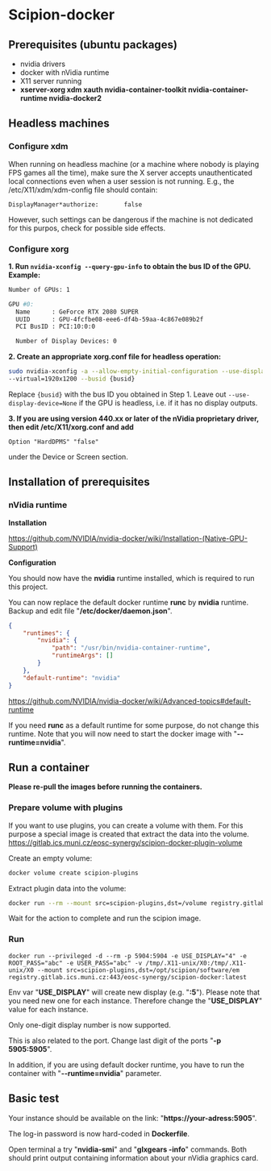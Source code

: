 # Scipion-docker

## Prerequisites (ubuntu packages)

* nvidia drivers
* docker with nVidia runtime
* X11 server running
* **xserver-xorg xdm xauth nvidia-container-toolkit nvidia-container-runtime nvidia-docker2**

## Headless machines

### Configure xdm

When running on headless machine (or a machine where nobody is playing FPS games all the time), 
make sure the X server accepts unauthenticated local connections even when a user session is not running. 
E.g., the /etc/X11/xdm/xdm-config file should contain:

    DisplayManager*authorize:       false

However, such settings can be dangerous if the machine is not dedicated for this purpos, check for possible side effects.

### Configure xorg
<!-- https://virtualgl.org/Documentation/HeadlessNV -->

**1. Run `nvidia-xconfig --query-gpu-info` to obtain the bus ID of the GPU. Example:**

```bash
Number of GPUs: 1

GPU #0:
  Name      : GeForce RTX 2080 SUPER
  UUID      : GPU-4fcfbe08-eee6-df4b-59aa-4c867e089b2f
  PCI BusID : PCI:10:0:0

  Number of Display Devices: 0
```

**2. Create an appropriate xorg.conf file for headless operation:**

```bash
sudo nvidia-xconfig -a --allow-empty-initial-configuration --use-display-device=None \
--virtual=1920x1200 --busid {busid}
```
Replace `{busid}` with the bus ID you obtained in Step 1. Leave out `--use-display-device=None` if the GPU is headless, i.e. if it has no display outputs.

**3. If you are using version 440.xx or later of the nVidia proprietary driver, then edit /etc/X11/xorg.conf and add**

```
Option "HardDPMS" "false"
```
under the Device or Screen section.

## Installation of prerequisites

### nVidia runtime

**Installation**

https://github.com/NVIDIA/nvidia-docker/wiki/Installation-(Native-GPU-Support)

**Configuration**

You should now have the **nvidia** runtime installed, which is required to run this project.

You can now replace the default docker runtime **runc** by **nvidia** runtime.  
Backup and edit file "**/etc/docker/daemon.json**".
```json
{
    "runtimes": {
        "nvidia": {
            "path": "/usr/bin/nvidia-container-runtime",
            "runtimeArgs": []
        }
    },
    "default-runtime": "nvidia"
}
```


https://github.com/NVIDIA/nvidia-docker/wiki/Advanced-topics#default-runtime

If you need **runc** as a default runtime for some purpose, do not change this runtime.
Note that you will now need to start the docker image with "**--runtime=nvidia**".

## Run a container

**Please re-pull the images before running the containers.**

### Prepare volume with plugins

If you want to use plugins, you can create a volume with them.
For this purpose a special image is created that extract the data into the volume. https://gitlab.ics.muni.cz/eosc-synergy/scipion-docker-plugin-volume

Create an empty volume:
```bash
docker volume create scipion-plugins
```

Extract plugin data into the volume:
```bash
docker run --rm --mount src=scipion-plugins,dst=/volume registry.gitlab.ics.muni.cz:443/eosc-synergy/scipion-docker-plugin-volume:latest
```

Wait for the action to complete and run the scipion image.

### Run

```
docker run --privileged -d --rm -p 5904:5904 -e USE_DISPLAY="4" -e ROOT_PASS="abc" -e USER_PASS="abc" -v /tmp/.X11-unix/X0:/tmp/.X11-unix/X0 --mount src=scipion-plugins,dst=/opt/scipion/software/em registry.gitlab.ics.muni.cz:443/eosc-synergy/scipion-docker:latest
```

Env var "**USE_DISPLAY**" will create new display (e.g. "**:5**").
Please note that you need new one for each instance. Therefore change the "**USE_DISPLAY**" value for each instance.

Only one-digit display number is now supported.

This is also related to the port. Change last digit of the ports "**-p 5905:5905**".

In addition, if you are using default docker runtime, you have to run the container with "**--runtime=nvidia**" parameter.

## Basic test

Your instance should be available on the link: "**https://your-adress:5905**".

The log-in password is now hard-coded in **Dockerfile**.

Open terminal a try "**nvidia-smi**" and "**glxgears -info**" commands.
Both should print output containing information about your nVidia graphics card.

<!--
## Troubleshooting

If the commands described above print output that do not contains information about nVidia card, try to backup and delete file "**/etc/X11/xorg.conf**".
-->

